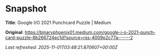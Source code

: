 # Snapshot

**Title**: Google I/O 2021 Punchcard Puzzle | Medium

**Original**: <https://binaryphoenix01.medium.com/google-i-o-2021-punch-card-puzzle-8b266724ec1d?source=rss-4009e2c77a------2>

_Last refreshed: 2025-11-01T03:48:21.870607+00:00Z_
